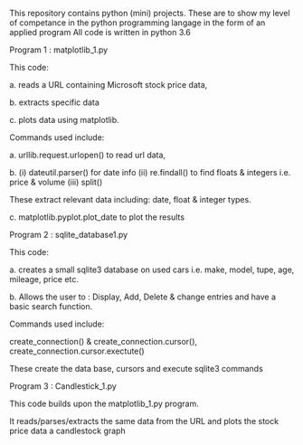 This repository contains python (mini) projects. These are to show my level of competance in the python programming langage in the form of an applied program
All code is written in python 3.6

Program 1 : matplotlib_1.py

This code: 

a. reads a URL containing Microsoft stock price data, 

b. extracts specific data

c. plots data using matplotlib.

Commands used include:

a. urllib.request.urlopen() to read url data, 

b. (i) dateutil.parser() for date info (ii) re.findall() to find floats & integers i.e. price & volume (iii) split() 

These extract relevant data including: date, float & integer types. 

c. matplotlib.pyplot.plot_date to plot the results 



Program 2 : sqlite_database1.py

This code: 

a. creates a small sqlite3 database on used cars i.e. make, model, tupe, age, mileage, price etc. 

b. Allows the user to : Display, Add, Delete & change entries and have a basic search function. 

Commands used include: 

create_connection() & create_connection.cursor(), create_connection.cursor.exectute() 

These create the data base, cursors and execute sqlite3 commands 


Program 3 : Candlestick_1.py

This code builds upon the matplotlib_1.py program.

It reads/parses/extracts the same data from the URL and plots the stock price data a candlestock graph
